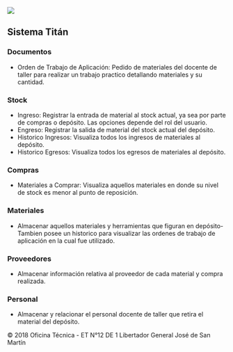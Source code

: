 ![](http://i66.tinypic.com/2nhjju9.png)

## Sistema Titán

### Documentos
 - Orden de Trabajo de Aplicación: Pedido de materiales del docente de taller para realizar un trabajo practico detallando materiales y su cantidad.

### Stock
 - Ingreso: Registrar la entrada de material al stock actual, ya sea por parte de compras o depósito. Las opciones depende del rol del usuario.
 - Engreso: Registrar la salida de material del stock actual del depósito.
 - Historico Ingresos: Visualiza todos los ingresos de materiales al depósito.
 - Historico Egresos: Visualiza todos los egresos de materiales al depósito.

### Compras
 - Materiales a Comprar: Visualiza aquellos materiales en donde su nivel de stock es menor al punto de reposición.

### Materiales
 - Almacenar aquellos materiales y herramientas que figuran en depósito- Tambien posee un historico para visualizar las ordenes de trabajo de aplicación en la cual fue utilizado.
 
### Proveedores
 - Almacenar información relativa al proveedor de cada material y compra realizada.
 
 ### Personal
 - Almacenar y relacionar el personal docente de taller que retira el material del depósito.


© 2018 Oficina Técnica - ET N°12 DE 1 Libertador General José de San Martín
